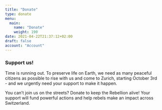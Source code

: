 ```yaml
---
title: "Donate"
type: donate
menu:
  main:
    name: "Donate"
    weight: 190
date: 2021-04-22T21:37:12+02:00
draft: false
account: "Account"
---
```


### Support us! ###

Time is running out. To preserve life on Earth, we need as many peaceful citizens as possible to rise with us and come to Zurich, starting October 3rd - and we urgently need your support to make it happen. 

You can’t join us on the streets? Donate to keep the Rebellion alive! Your support will fund powerful actions and help rebels make an impact across Switzerland.
